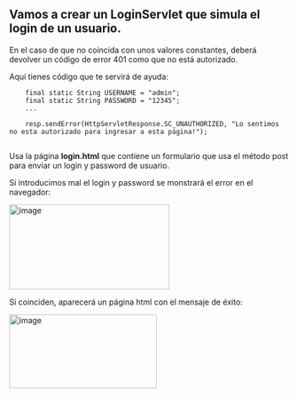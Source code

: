 ## Vamos a crear un **LoginServlet** que simula el login de un usuario.

En el caso de que no coincida con unos valores constantes, deberá devolver un código de error 401 como que no está autorizado.

Aquí tienes código que te servirá de ayuda:

```
    final static String USERNAME = "admin";
    final static String PASSWORD = "12345";
    ...

    resp.sendError(HttpServletResponse.SC_UNAUTHORIZED, "Lo sentimos no esta autorizado para ingresar a esta página!");


```

Usa la página **login.html** que contiene un formulario que usa el método post para enviar un login y password de usuario.

Si introducimos mal el login y password se monstrará el error en el navegador:

<img width="289" height="153" alt="image" src="https://github.com/user-attachments/assets/57666532-83bb-435d-9122-e11cbca20333" />


Si coinciden, aparecerá un página html con el mensaje de éxito:

<img width="266" height="133" alt="image" src="https://github.com/user-attachments/assets/898f760f-0d60-4928-bae2-9108531d73a8" />
